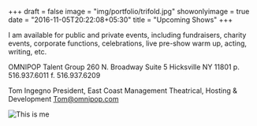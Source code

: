 +++
draft = false
image = "img/portfolio/trifold.jpg"
showonlyimage = true
date = "2016-11-05T20:22:08+05:30"
title = "Upcoming Shows"
+++


I am available for public
and private events,
including fundraisers,
charity events, corporate
functions, celebrations,
live pre-show warm up,
acting, writing, etc.




OMNIPOP Talent Group
260 N. Broadway Suite 5
Hicksville NY 11801
p. 516.937.6011
f. 516.937.6209




Tom Ingegno
President,
East Coast Management
Theatrical, Hosting & Development
Tom@omnipop.com


![This is me][1]


[1]: /img/buddy.jpg